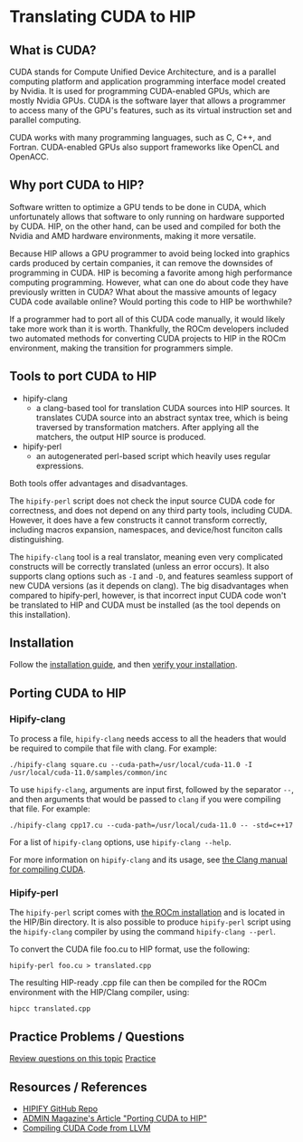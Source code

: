 # Translating CUDA to HIP

## What is CUDA?

CUDA stands for Compute Unified Device Architecture, and is a parallel computing platform and application programming interface model created by Nvidia. It is used for programming CUDA-enabled GPUs, which are mostly Nvidia GPUs. CUDA is the software layer that allows a programmer to access many of the GPU's features, such as its virtual instruction set and parallel computing.

CUDA works with many programming languages, such as C, C++, and Fortran. CUDA-enabled GPUs also support frameworks like OpenCL and OpenACC.


## Why port CUDA to HIP?
Software written to optimize a GPU tends to be done in CUDA, which unfortunately allows that software to only running on hardware supported by CUDA. HIP, on the other hand, can be used and compiled for both the Nvidia and AMD hardware environments, making it more versatile.

Because HIP allows a GPU programmer to avoid being locked into graphics cards produced by certain companies, it can remove the downsides of programming in CUDA. HIP is becoming a favorite among high performance computing programming. However, what can one do about code they have previously written in CUDA? What about the massive amounts of legacy CUDA code available online? Would porting this code to HIP be worthwhile?

If a programmer had to port all of this CUDA code manually, it would likely take more work than it is worth. Thankfully, the ROCm developers included two automated methods for converting CUDA projects to HIP in the ROCm environment, making the transition for programmers simple.

## Tools to port CUDA to HIP
- hipify-clang
    - a clang-based tool for translation CUDA sources into HIP sources. It translates CUDA source into an abstract syntax tree, which is being traversed by transformation matchers. After applying all the matchers, the output HIP source is produced.
- hipify-perl
    - an autogenerated perl-based script which heavily uses regular expressions.

Both tools offer advantages and disadvantages.

The `hipify-perl` script does not check the input source CUDA code for correctness, and does not depend on any third party tools, including CUDA. However, it does have a few constructs it cannot transform correctly, including macros expansion, namespaces, and device/host funciton calls distinguishing.

The `hipify-clang` tool is a real translator, meaning even very complicated constructs will be correctly translated (unless an error occurs). It also supports clang options such as `-I` and `-D`, and features seamless support of new CUDA versions (as it depends on clang). The big disadvantages when compared to hipify-perl, however, is that incorrect input CUDA code won't be translated to HIP and CUDA must be installed (as the tool depends on this installation).

## Installation
Follow the [installation guide](https://rocmdocs.amd.com/en/latest/Installation_Guide/Installation-Guide.html#hip-installation-instructions), and then [verify your installation](https://rocmdocs.amd.com/en/latest/Installation_Guide/Installation-Guide.html#verify-your-installation).

## Porting CUDA to HIP
### Hipify-clang
To process a file, `hipify-clang` needs access to all the headers that would be required to compile that file with clang. For example:

```./hipify-clang square.cu --cuda-path=/usr/local/cuda-11.0 -I /usr/local/cuda-11.0/samples/common/inc```

To use `hipify-clang`, arguments are input first, followed by the separator `--`, and then arguments that would be passed to `clang` if you were compiling that file. For example:

```./hipify-clang cpp17.cu --cuda-path=/usr/local/cuda-11.0 -- -std=c++17```

For a list of `hipify-clang` options, use `hipify-clang --help`.

For more information on `hipify-clang` and its usage, see [the Clang manual for compiling CUDA](https://llvm.org/docs/CompileCudaWithLLVM.html#compiling-cuda-code).

### Hipify-perl
The `hipify-perl` script comes with [the ROCm installation](../IntroToRocm/Intro.md) and is located in the HIP/Bin directory. It is also possible to produce `hipify-perl` script using the `hipify-clang` compiler by using the command `hipify-clang --perl`.

To convert the CUDA file foo.cu to HIP format, use the following:

```hipify-perl foo.cu > translated.cpp```

The resulting HIP-ready .cpp file can then be compiled for the ROCm environment with the HIP/Clang compiler, using:

```hipcc translated.cpp```


## Practice Problems / Questions
[Review questions on this topic](Practice/Questions.md)
[Practice](Practice/Examples.md)

## Resources / References
- [HIPIFY GitHub Repo](https://github.com/ROCm-Developer-Tools/HIPIFY)
- [ADMIN Magazine's Article "Porting CUDA to HIP"](https://www.admin-magazine.com/HPC/Articles/Porting-CUDA-to-HIP)
- [Compiling CUDA Code from LLVM](https://llvm.org/docs/CompileCudaWithLLVM.html#compiling-cuda-code)

